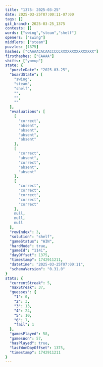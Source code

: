 ```yaml
---
title: "1375: 2025-03-25"
date: 2025-03-25T07:00:11-07:00
tags: []
git_branch: 2025-03-25_1375
contests: []
words: ["swing","steam","shelf"]
openers: ["swing"]
middlers: ["steam"]
puzzles: [1375]
hashes: ["CAAAACACAACCCCCXXXXXXXXXXXXXXX"]
firsthashes: ["CAAAA"]
shifts: ["yomup"]
state: {
  "puzzleDate": "2025-03-25",
  "boardState": [
    "swing",
    "steam",
    "shelf",
    "",
    "",
    ""
  ],
  "evaluations": [
    [
      "correct",
      "absent",
      "absent",
      "absent",
      "absent"
    ],
    [
      "correct",
      "absent",
      "correct",
      "absent",
      "absent"
    ],
    [
      "correct",
      "correct",
      "correct",
      "correct",
      "correct"
    ],
    null,
    null,
    null
  ],
  "rowIndex": 3,
  "solution": "shelf",
  "gameStatus": "WIN",
  "hardMode": true,
  "gameId": "1141",
  "dayOffset": 1375,
  "timestamp": 1742911211,
  "datetime": "2025-03-25T07:00:11",
  "schemaVersion": "0.31.0"
}
stats: {
  "currentStreak": 5,
  "maxStreak": 37,
  "guesses": {
    "1": 0,
    "2": 3,
    "3": 13,
    "4": 24,
    "5": 10,
    "6": 7,
    "fail": 1
  },
  "gamesPlayed": 58,
  "gamesWon": 57,
  "hasPlayed": true,
  "lastWonDayOffset": 1375,
  "timestamp": 1742911211
}
---
```

<!-- more -->
